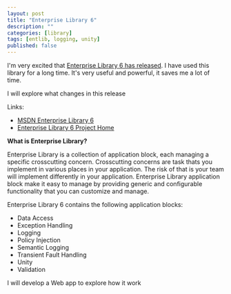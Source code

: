 ```yaml
---
layout: post
title: "Enterprise Library 6"
description: ""
categories: [library]
tags: [entlib, logging, unity]
published: false
---
```

I'm very excited that [Enterprise Library 6 has released](http://blogs.msdn.com/b/agile/archive/2013/04/25/just-released-microsoft-enterprise-library-6.aspx). I have used this library for a long time. It's very useful and powerful, it saves me a lot of time.

I will explore what changes in this release

Links:
- [MSDN Enterprise Library 6](http://msdn.microsoft.com/en-US/library/dn169621.aspx)
- [Enterprise Library 6 Project Home](http://entlib.codeplex.com/wikipage?title=EntLib6&referringTitle=Home)

__What is Enterprise Library?__

Enterprise Library is a collection of application block, each managing a specific crosscutting concern. Crosscutting concerns are task thats you implement in various places in your application. The risk of that is your team will implement differently in your application. Enterprise Library application block make it easy to manage by providing generic and configurable functionality that you can customize and manage.

Enterprise Library 6 contains the following application blocks:
- Data Access
- Exception Handling
- Logging
- Policy Injection
- Semantic Logging
- Transient Fault Handling
- Unity
- Validation

I will develop a Web app to explore how it work


